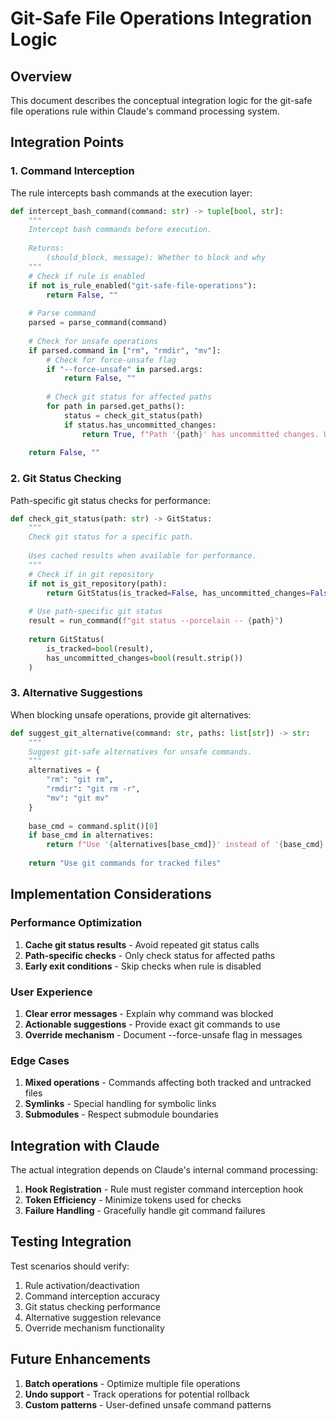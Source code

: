 # Git-Safe File Operations Integration Logic

## Overview

This document describes the conceptual integration logic for the git-safe file operations rule within Claude's command processing system.

## Integration Points

### 1. Command Interception

The rule intercepts bash commands at the execution layer:

```python
def intercept_bash_command(command: str) -> tuple[bool, str]:
    """
    Intercept bash commands before execution.
    
    Returns:
        (should_block, message): Whether to block and why
    """
    # Check if rule is enabled
    if not is_rule_enabled("git-safe-file-operations"):
        return False, ""
    
    # Parse command
    parsed = parse_command(command)
    
    # Check for unsafe operations
    if parsed.command in ["rm", "rmdir", "mv"]:
        # Check for force-unsafe flag
        if "--force-unsafe" in parsed.args:
            return False, ""
        
        # Check git status for affected paths
        for path in parsed.get_paths():
            status = check_git_status(path)
            if status.has_uncommitted_changes:
                return True, f"Path '{path}' has uncommitted changes. Use 'git {parsed.command}' instead."
    
    return False, ""
```

### 2. Git Status Checking

Path-specific git status checks for performance:

```python
def check_git_status(path: str) -> GitStatus:
    """
    Check git status for a specific path.
    
    Uses cached results when available for performance.
    """
    # Check if in git repository
    if not is_git_repository(path):
        return GitStatus(is_tracked=False, has_uncommitted_changes=False)
    
    # Use path-specific git status
    result = run_command(f"git status --porcelain -- {path}")
    
    return GitStatus(
        is_tracked=bool(result),
        has_uncommitted_changes=bool(result.strip())
    )
```

### 3. Alternative Suggestions

When blocking unsafe operations, provide git alternatives:

```python
def suggest_git_alternative(command: str, paths: list[str]) -> str:
    """
    Suggest git-safe alternatives for unsafe commands.
    """
    alternatives = {
        "rm": "git rm",
        "rmdir": "git rm -r",
        "mv": "git mv"
    }
    
    base_cmd = command.split()[0]
    if base_cmd in alternatives:
        return f"Use '{alternatives[base_cmd]}' instead of '{base_cmd}'"
    
    return "Use git commands for tracked files"
```

## Implementation Considerations

### Performance Optimization

1. **Cache git status results** - Avoid repeated git status calls
2. **Path-specific checks** - Only check status for affected paths
3. **Early exit conditions** - Skip checks when rule is disabled

### User Experience

1. **Clear error messages** - Explain why command was blocked
2. **Actionable suggestions** - Provide exact git commands to use
3. **Override mechanism** - Document --force-unsafe flag in messages

### Edge Cases

1. **Mixed operations** - Commands affecting both tracked and untracked files
2. **Symlinks** - Special handling for symbolic links
3. **Submodules** - Respect submodule boundaries

## Integration with Claude

The actual integration depends on Claude's internal command processing:

1. **Hook Registration** - Rule must register command interception hook
2. **Token Efficiency** - Minimize tokens used for checks
3. **Failure Handling** - Gracefully handle git command failures

## Testing Integration

Test scenarios should verify:

1. Rule activation/deactivation
2. Command interception accuracy
3. Git status checking performance
4. Alternative suggestion relevance
5. Override mechanism functionality

## Future Enhancements

1. **Batch operations** - Optimize multiple file operations
2. **Undo support** - Track operations for potential rollback
3. **Custom patterns** - User-defined unsafe command patterns